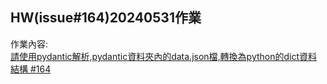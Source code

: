 ## HW(issue#164)20240531作業
作業內容:  
[請使用pydantic解析,pydantic資料夾內的data.json檔,轉換為python的dict資料結構 #164](https://github.com/roberthsu2003/__11304_python_2024_tvdi__/issues/164)